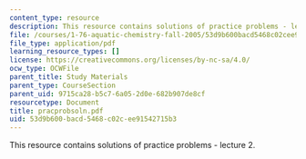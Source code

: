 ```yaml
---
content_type: resource
description: This resource contains solutions of practice problems - lecture 2.
file: /courses/1-76-aquatic-chemistry-fall-2005/53d9b600bacd5468c02cee91542715b3_pracprobsoln.pdf
file_type: application/pdf
learning_resource_types: []
license: https://creativecommons.org/licenses/by-nc-sa/4.0/
ocw_type: OCWFile
parent_title: Study Materials
parent_type: CourseSection
parent_uid: 9715ca28-b5c7-6a05-2d0e-682b907de8cf
resourcetype: Document
title: pracprobsoln.pdf
uid: 53d9b600-bacd-5468-c02c-ee91542715b3
---
```

This resource contains solutions of practice problems - lecture 2.
